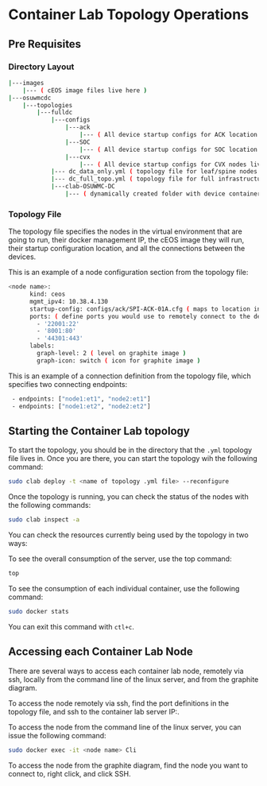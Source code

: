 # Container Lab Topology Operations 

## Pre Requisites

### Directory Layout

```bash
|---images
    |--- ( cEOS image files live here )
|---osuwmcdc
    |---topologies
        |---fulldc
            |---configs
                |---ack
                    |--- ( All device startup configs for ACK location live here )
                |---SOC
                    |--- ( All device startup configs for SOC location live here )
                |---cvx
                    |--- ( All device startup configs for CVX nodes live here )
            |--- dc_data_only.yml ( topology file for leaf/spine nodes not including OOB network )
            |--- dc_full_topo.yml ( topology file for full infrastructure )
            |---clab-OSUWMC-DC
                |--- ( dynamically created folder with device container data / running configs / etc )
```

### Topology File

The topology file specifies the nodes in the virtual environment that are going to run, their docker management IP, the cEOS image they will run, their startup configuration location, and all the connections between the devices.

This is an example of a node configuration section from the topology file:

```bash
<node name>:
      kind: ceos 
      mgmt_ipv4: 10.38.4.130
      startup-config: configs/ack/SPI-ACK-01A.cfg ( maps to location in directory structure )
      ports: ( define ports you would use to remotely connect to the device )
        - '22001:22'
        - '8001:80'
        - '44301:443'
      labels:
        graph-level: 2 ( level on graphite image )
        graph-icon: switch ( icon for graphite image )
```

This is an example of a connection definition from the topology file, which specifies two connecting endpoints:

```bash
 - endpoints: ["node1:et1", "node2:et1"]
 - endpoints: ["node1:et2", "node2:et2"]
```

## Starting the Container Lab topology

To start the topology, you should be in the directory that the `.yml` topology file lives in.  Once you are there, you can start the topology wih the following command:

```bash
sudo clab deploy -t <name of topology .yml file> --reconfigure
```

Once the topology is running, you can check the status of the nodes with the following commands:

```bash
sudo clab inspect -a
```

You can check the resources currently being used by the topology in two ways:

To see the overall consumption of the server, use the top command:

```bash
top
```

To see the consumption of each individual container, use the following command:

```bash
sudo docker stats
```

You can exit this command with `ctl+c`.

## Accessing each Container Lab Node

There are several ways to access each container lab node, remotely via ssh, locally from the command line of the linux server, and from the graphite diagram.

To access the node remotely via ssh, find the port definitions in the topology file, and ssh to the container lab server IP:<port defined>.

To access the node from the command line of the linux server, you can issue the following command:

```bash
sudo docker exec -it <node name> Cli
```

To access the node from the graphite diagram, find the node you want to connect to, right click, and click SSH.

